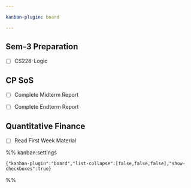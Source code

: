 ```yaml
---

kanban-plugin: board

---
```


## Sem-3 Preparation

- [ ] CS228-Logic


## CP SoS

- [ ] Complete Midterm Report
- [ ] Complete Endterm Report


## Quantitative Finance

- [ ] Read First Week Material




%% kanban:settings
```
{"kanban-plugin":"board","list-collapse":[false,false,false],"show-checkboxes":true}
```
%%